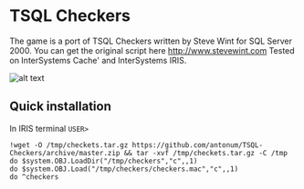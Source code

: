 # TSQL Checkers

The game is a port of TSQL Checkers written by Steve Wint for SQL Server 2000. You can get the original script here http://www.stevewint.com 
Tested on InterSystems Cache' and InterSystems IRIS.


![alt text](https://s3.amazonaws.com/anton-iot-demo/Checkers1.gif "TSQL Checkers")


## Quick installation

In IRIS terminal `USER>`

```
!wget -O /tmp/checkets.tar.gz https://github.com/antonum/TSQL-Checkers/archive/master.zip && tar -xvf /tmp/checkets.tar.gz -C /tmp
do $system.OBJ.LoadDir("/tmp/checkers","c",,1)
do $system.OBJ.Load("/tmp/checkers/checkers.mac","c",,1) 
do ^checkers
```
